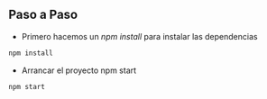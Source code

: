 ## Paso a Paso

- Primero hacemos un _npm install_ para instalar las dependencias

```bash
npm install
```
- Arrancar el proyecto npm start

```bash
npm start
```